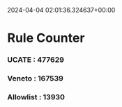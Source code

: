 2024-04-04 02:01:36.324637+00:00
# Rule Counter 
 ### UCATE : 477629

 ### Veneto : 167539

 ### Allowlist : 13930